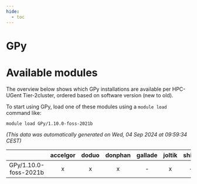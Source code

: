 ```yaml
---
hide:
  - toc
---
```


GPy
===

# Available modules


The overview below shows which GPy installations are available per HPC-UGent Tier-2cluster, ordered based on software version (new to old).

To start using GPy, load one of these modules using a `module load` command like:

```shell
module load GPy/1.10.0-foss-2021b
```

*(This data was automatically generated on Wed, 04 Sep 2024 at 09:59:34 CEST)*  

| |accelgor|doduo|donphan|gallade|joltik|shinx|skitty|
| :---: | :---: | :---: | :---: | :---: | :---: | :---: | :---: |
|GPy/1.10.0-foss-2021b|x|x|x|-|x|-|x|

